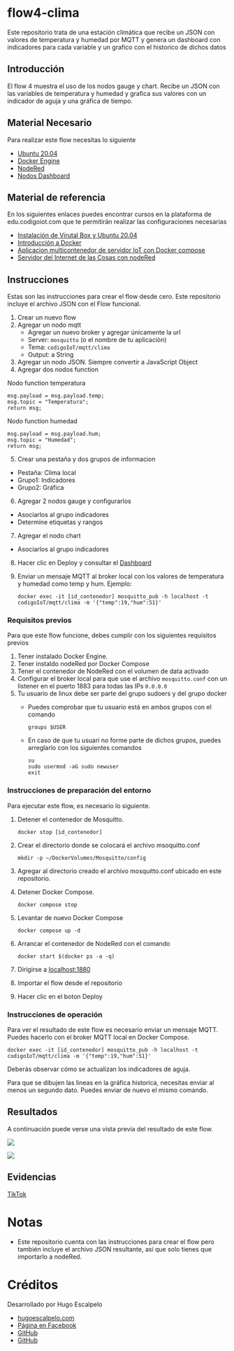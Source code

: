 # flow4-clima
Este repositorio trata de una estación climática que recibe un JSON con valores de temperatura y humedad por MQTT y genera un dashboard con indicadores para cada variable y un grafico con el historico de dichos datos

## Introducción

El flow 4 muestra el uso de los nodos gauge y chart. Recibe un JSON con las variables de temperatura y humedad y grafica sus valores con un indicador de aguja y una gráfica de tiempo.

## Material Necesario

Para realizar este flow necesitas lo siguiente

- [Ubuntu 20.04](https://releases.ubuntu.com/20.04/)
- [Docker Engine](https://docs.docker.com/engine/install/ubuntu/#install-using-the-convenience-script)
- [NodeRed](https://nodered.org/docs/getting-started/local)
- [Nodos Dashboard](https://flows.nodered.org/node/node-red-dashboard)

## Material de referencia

En los siguientes enlaces puedes encontrar cursos en la plataforma de edu.codigoiot.com que te permitirán realizar las configuraciones necesarias

- [Instalación de Virutal Box y Ubuntu 20.04](https://edu.codigoiot.com/course/view.php?id=812)
- [Introducción a Docker](https://edu.codigoiot.com/course/view.php?id=996)
- [Aplicacion multicontenedor de servidor IoT con Docker compose](https://edu.codigoiot.com/mod/lesson/view.php?id=3889&pageid=3804&startlastseen=no)
- [Servidor del Internet de las Cosas con nodeRed](https://edu.codigoiot.com/course/view.php?id=997)


## Instrucciones

Estas son las instrucciones para crear el flow desde cero. Este repositorio incluye el archivo JSON con el Flow funcional.

1. Crear un nuevo flow
2. Agregar un nodo mqtt
	- Agregar un nuevo broker y agregar únicamente la url
	- Server: ```mosquitto``` (o el nombre de tu aplicaciòn)
	- Tema: ```codigoIoT/mqtt/clima```
	- Output: a String
3. Agregar un nodo JSON. Siempre convertir a JavaScript Object
4. Agregar dos nodos function

Nodo function temperatura

```
msg.payload = msg.payload.temp;
msg.topic = "Temperatura";
return msg;
```
Nodo function humedad

```
msg.payload = msg.payload.hum;
msg.topic = "Humedad";
return msg;
```

5. Crear una pestaña y dos grupos de informacion
- Pestaña: Clima local
- Grupo1: Indicadores
- Grupo2: Gráfica
6. Agregar 2 nodos gauge y configurarlos
- Asociarlos al grupo indicadores
- Determine etiquetas y rangos
7. Agregar el nodo chart
- Asociarlos al grupo indicadores
8. Hacer clic en Deploy y consultar el [Dashboard](http://localhost:1880/ui)
9. Enviar un mensaje MQTT al broker local con los valores de temperatura y humedad como temp y hum. Ejemplo:

    ```
    docker exec -it [id_contenedor] mosquitto_pub -h localhost -t codigoIoT/mqtt/clima -m '{"temp":19,"hum":51}'
    ```

### Requisitos previos

Para que este flow funcione, debes cumplir con los siguientes requisitos previos
1. Tener instalado Docker Engine.
2. Tener instaldo nodeRed por Docker Compose
3. Tener el contenedor de NodeRed con el volumen de data activado
4. Configurar el broker local para que use el archivo ```mosquitto.conf``` con un listener en el puerto 1883 para todas las IPs ```0.0.0.0```
5. Tu usuario de linux debe ser parte del grupo sudoers y del grupo docker
    - Puedes comprobar que tu usuario está en ambos grupos con el comando 
    
        ```
        groups $USER
        ```

    - En caso de que tu usuari no forme parte de dichos grupos, puedes arreglarlo con los siguientes comandos
        ``` 
        su
        sudo usermod -aG sudo newuser
        exit
        ```
### Instrucciones de preparación del entorno

Para ejecutar este flow, es necesario lo siguiente.
1. Detener el contenedor de Mosquitto.

    ```
    docker stop [id_contenedor]
    ```

2. Crear el directorio donde se colocará el archivo msoquitto.conf

    ```
    mkdir -p ~/DockerVolumes/Mosquitto/config
    ```

3. Agregar al directorio creado el archivo mosquitto.conf ubicado en este repositorio.
4. Detener Docker Compose.

    ```
    docker compose stop
    ```
5. Levantar de nuevo Docker Compose

    ```
    docker compose up -d
    ```

6. Arrancar el contenedor de NodeRed con el comando
        
    ```
    docker start $(docker ps -a -q)
    ```

2. Dirigirse a [localhost:1880](http://localhost:1880/)
3. Importar el flow desde el repositorio
4. Hacer clic en el boton Deploy

### Instrucciones de operación

Para ver el resultado de este flow es necesario enviar un mensaje MQTT. Puedes hacerlo con el broker MQTT local en Docker Compose.

```
docker exec -it [id_contenedor] mosquitto_pub -h localhost -t codigoIoT/mqtt/clima -m '{"temp":19,"hum":51}'
```

Deberás observar cómo se actualizan los indicadores de aguja. 

Para que se dibujen las lineas en la gráfica historica, necesitas enviar al menos un segundo dato. Puedes enviar de nuevo el mismo comando.

## Resultados

A continuación puede verse una vista previa del resultado de este flow.

![](https://github.com/hugoescalpelo/flow4-nodeRed-docker-compose/blob/main/imagenes/Screenshot%20from%202023-05-25%2001-12-03.png)

![](https://github.com/hugoescalpelo/flow4-nodeRed-docker-compose/blob/main/imagenes/Screenshot%20from%202023-05-25%2001-12-32.png)



## Evidencias

 [TikTok](https://www.tiktok.com/@hugoescalpelo/video/7236974959220755717)



# Notas
- Este repositorio cuenta con las instrucciones para crear el flow pero también incluye el archivo JSON resultante, así que solo tienes que importarlo a nodeRed.

# Créditos

Desarrollado por Hugo Escalpelo
- [hugoescalpelo.com](https://hugoescalpelo.com/)
- [Página en Facebook](https://www.facebook.com/Hugo-Escalpelo-Profesional-337708683840136)
- [GitHub](https://github.com/hugoescalpelo)
- [GitHub](https://github.com/charlierdj)
